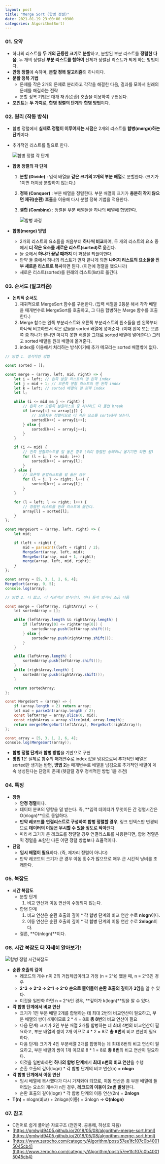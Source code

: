 ```yaml
---
layout: post
title: "Merge Sort (합병 정렬)"
date: 2021-01-19 23:00:00 +0900
categories: Algorithm(Sort)
---
```


### 01. 요약

- 하나의 리스트를 **두 개의 균등한 크기**로 **분할**하고, 분할된 부분 리스트를 **정렬한 다음**, 두 개의 정렬된 **부분 리스트를 합하여** 전체가 정렬된 리스트가 되게 하는 방법이다.
- **안정 정렬**에 속하며, **분할 정복 알고리즘**의 하나이다.
- **분할 정복 기법**
  - 문제를 작은 2개의 문제로 분리하고 각각을 해결한 다음, 결과를 모아서 원래의 문제를 해결하는 전략
  - 분할 정복 기법은 대개 재귀(순환) 호출을 이용하여 구현된다.
- **포인트**는 **두 가지**로, **합병 정렬의 단계**와 **합병 방법**이다.

### 02. 원리 (작동 방식)

- 합병 정렬에서 **실제로 정렬이 이루어지는 시점**은 2개의 리스트를 **합병(merge)하는 단계**이다.
- 추가적인 리스트를 필요로 한다.

  ![합병 정렬 각 단계](/public/img/Sort/mergesort1.JPG)

- **합병 정렬의 각 단계**

  1. **분할 (Divide)** : 입력 배열을 **같은 크기의 2개의 부분 배열**로 분할한다. (크기가 1이면 더이상 분할하지 않는다.)
  2. **정복 (Conquer)** : 부분 배열을 정렬한다. 부분 배열의 크기가 **충분히 작지 않으면 재귀(순환) 호출**을 이용해 다시 분할 정복 기법을 적용한다.
  3. **결합 (Combine)** : 정렬된 부분 배열들을 하나의 배열에 합병한다.


      ![합병 과정](/public/img/Sort/mergesort2.JPG)

- **합병(merge) 방법**
  - 2개의 리스트의 요소들을 처음부터 **하나씩 비교**하여, 두 개의 리스트의 요소 중에서 **더 작은 요소를 새로운 리스트(sorted)로** 옮긴다.
  - 둘 중에서 **하나가 끝날 때까지** 이 과정을 되풀이한다.
  - 만약 둘 중에서 하나의 리스트가 먼저 끝나게 되면 **나머지 리스트의 요소들을 전부 새로운 리스트로 복사**하면 된다. (이전에 정렬을 했으니까)
  - 새로운 리스트(sorted)를 원래의 리스트(list)로 옮긴다.

### 03. 순서도 (알고리즘)

- **논리적 순서도**
  1. 재귀적으로 MergeSort 함수를 구현한다. (입력 배열을 2등분 해서 각각 배열을 매개변수로 MergeSort를 호출하고, 그 다음 합병하는 Merge 함수를 호출한다.)
  2. Merge 함수는 왼쪽 부분리스트와 오른쪽 부분리스트의 원소들을 맨 왼쪽부터 하나씩 비교하면서 작은 값들을 sorted 배열에 넣어준다. (이때 왼쪽 또는 오른쪽 중 하나가 끝나면 마치지 못한 배열을 그대로 sorted 배열에 넣어준다.) 그리고 sorted 배열을 원래 배열에 옮겨준다.
  3. index를 이용해서 처리하는 방식이기에 추가 메모리는 sorted 배열밖에 없다.

```jsx
// 방법 1. 정석적인 방법

const sorted = [];

const merge = (array, left, mid, right) => {
	let i = left; // 왼쪽 분할 리스트의 맨 왼쪽 index
	let j = mid + 1; // 오른쪽 분할 리스트의 맨 왼쪽 index
	let k = left; // sorted 배열의 맨 왼쪽 index
	let l;

	while (i <= mid && j <= right) {
		// 왼쪽 or 오른쪽 분할리스트 중 하나라도 다 돌면 break
		if (array[i] <= array[j]) {
			// 오름차순 정렬이므로 더 작은 요소를 sorted에 넣는다.
			sorted[k++] = array[i++];
		} else {
			sorted[k++] = array[j++];
		}
	}

	if (i <= mid) {
		// 왼쪽 분할리스트를 덜 돌은 경우 (이미 정렬된 상태이니 옮기기만 하면 됨)
		for (l = i; l <= mid; l++) {
			sorted[k++] = array[l];
		}
	} else {
		// 오른쪽 분할리스트를 덜 돌은 경우
		for (l = j; l <= right; l++) {
			sorted[k++] = array[l];
		}
	}

	for (l = left; l <= right; l++) {
		// 정렬된 리스트를 원래 리스트에 옮긴다.
		array[l] = sorted[l];
	}
};

const MergeSort = (array, left, right) => {
	let mid;

	if (left < right) {
		mid = parseInt((left + right) / 2);
		MergeSort(array, left, mid);
		MergeSort(array, mid + 1, right);
		merge(array, left, mid, right);
	}
};

const array = [5, 3, 1, 2, 6, 4];
MergeSort(array, 0, 5);
console.log(array);
```

```java
// 방법 2. 더 짧고, 더 직관적인 방식이다. 허나 동작 방식이 조금 다름

const merge = (leftArray, rightArray) => {
	let sortedArray = [];

	while (leftArray.length && rightArray.length) {
		if (leftArray[0] <= rightArray[0]) {
			sortedArray.push(leftArray.shift());
		} else {
			sortedArray.push(rightArray.shift());
		}
	}

	while (leftArray.length) {
		sortedArray.push(leftArray.shift());
	}
	while (rightArray.length) {
		sortedArray.push(rightArray.shift());
	}

	return sortedArray;
};

const MergeSort = (array) => {
	if (array.length < 2) return array;
	let mid = parseInt(array.length / 2);
	const leftArray = array.slice(0, mid);
	const rightArray = array.slice(mid, array.length);
	return merge(MergeSort(leftArray), MergeSort(rightArray));
};

const array = [5, 3, 1, 2, 6, 4];
console.log(MergeSort(array));
```

- **합병 정렬 단계**와 **합병 방법**을 기반으로 구현
- **방법 1**은 실제로 함수의 매개변수로 index 값을 넘김으로써 추가적인 배열은 sorted만 생기는 반면, **방법 2**는 매개변수로 배열을 넘김으로 추가적인 배열이 계속 생성된다는 단점이 존재 (헷갈릴 경우 정석적인 방법 1을 추천)

### 04. 특징

- **장점**
  - **안정 정렬**이다.
  - 데이터 분포의 영향을 덜 받는다. 즉, **입력 데이터가 무엇이든 간 정렬시간은 O(nlogn)**으로 동일하다.
  - **만약 레코드를** **연결리스트로 구성하여 합병 정렬할 경우**, 링크 인덱스만 변경되므로 **데이터의 이동은 무시할 수 있을 정도로 작아**진다.
  - 따라서 크기가 큰 레코드를 정렬할 경우 연결리스트를 사용한다면, 합병 정렬은 퀵 정렬을 포함한 다른 어떤 정렬 방법보다 효율적이다.
- **단점**
  - **임시 배열이 필요**하다. (즉, 제자리 정렬이 아니다)
  - 만약 레코드의 크기가 큰 경우 이동 횟수가 많으므로 매우 큰 시간적 낭비를 초래한다.

### 05. 복잡도

- **시간 복잡도**
  - 분할 단계
    1. 비교 연산과 이동 연산이 수행되지 않는다.
  - 합병 단계
    1. 비교 연산은 순환 호출의 깊이 \* 각 합병 단계의 비교 연산 수로 **nlogn**이다.
    2. 이동 연산은 순환 호출의 깊이 \* 각 합병 단계의 이동 연산 수로 **2nlogn**이다.
  - 결론, **O(nlogn)**이다.

### 06. 시간 복잡도 더 자세히 알아보기!

![합병 정렬 시간복잡도](/public/img/Sort/mergesort3.JPG)

- **순환 호출의 깊이**
  - 레코드의 개수 n이 2의 거듭제곱이라고 가정 (n = 2^k) 했을 때, n = 2^3인 경우
  - **2^3 ⇒ 2^2 ⇒ 2^1 ⇒ 2^0** **순으로 줄어들어 순환 호출의 깊이가 3임**을 알 수 있다.
  - 이것을 일반화 하면 n = 2^k인 경우, **깊이가 k(logn)**임을 알 수 있다.
- **각 합병 단계에서 비교 연산**
  - 크기가 1인 부분 배열 2개를 합병하는 데 최대 2번의 비교연산이 필요하고, 부분 배열의 쌍이 4개이므로 2 \* 4 = 8로 **총 8번**의 비교 연산이 필요
  - 다음 단계) 크기가 2인 부분 배열 2개를 합병하는 데 최대 4번의 비교연산이 필요하고, 부분 배열의 쌍이 2개 이므로 4 \* 2 = 8로 **총 8번**의 비교 연산이 필요하다.
  - 다음 단계) 크기가 4인 부분배열 2개를 합병하는 데 최대 8번의 비교 연산이 필요하고, 부분 배열의 쌍이 1개 이므로 8 \* 1 = 8로 **총 8번**의 비교 연산이 필요하다.
  - 이것을 일반화하면 **하나의 합병 단계**에서 **최대 n번의 비교 연산**을 수행
  - 순환 호출의 깊이(logn) \* 각 합병 단계의 비교 연산(n) = **nlogn**
- **각 합병 단계에서 이동 연산**
  - 임시 배열에 복사했다가 다시 가져와야 되므로, 이동 연산은 총 부분 배열에 들어있는 요소의 개수가 n인 경우, **레코드의 이동이 2n번 발생**한다.
  - 순환 호출의 깊이(logn) \* 각 합병 단계의 이동 연산(2n) = **2nlogn**
- **T(n)** = nlogn(비교) + 2nlogn(이동) = 3nlogn ⇒ **O(nlogn)**

### 07. 참고

- C언어로 쉽게 풀어쓴 자료구조 (천인국, 공용해, 하상호 지음)
- [https://gmlwjd9405.github.io/2018/05/08/algorithm-merge-sort.html](https://gmlwjd9405.github.io/2018/05/08/algorithm-merge-sort.html)
- [https://www.zerocho.com/category/Algorithm/post/57ee1fc107c0b40015045cb4](https://www.zerocho.com/category/Algorithm/post/57ee1fc107c0b40015045cb4)

